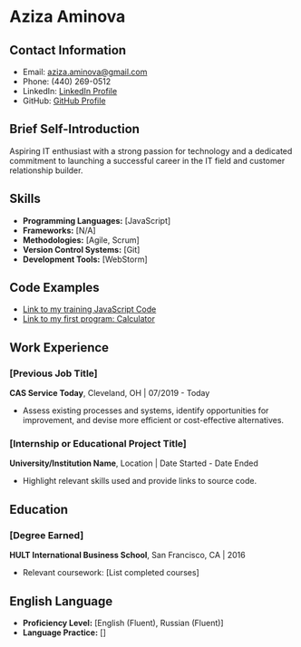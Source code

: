 # Aziza Aminova

## Contact Information

- Email: aziza.aminova@gmail.com
- Phone: (440) 269-0512
- LinkedIn: [LinkedIn Profile](https://www.linkedin.com/in/azizaaminova/)
- GitHub: [GitHub Profile](https://github.com/aaminova0617)

## Brief Self-Introduction

Aspiring IT enthusiast with a strong passion for technology and a dedicated commitment to launching a successful career in the IT field and customer relationship builder.

## Skills

- **Programming Languages:** [JavaScript]
- **Frameworks:** [N/A]
- **Methodologies:** [Agile, Scrum]
- **Version Control Systems:** [Git]
- **Development Tools:** [WebStorm]

## Code Examples

- [Link to my training JavaScript Code](https://github.com/aaminova0617/js_stashchuk)
- [Link to my first program: Calculator](https://github.com/aaminova0617/calculator)

## Work Experience

### [Previous Job Title]
**CAS Service Today**, Cleveland, OH | 07/2019 - Today

- Assess existing processes and systems, identify opportunities for improvement, and devise more efficient or cost-effective alternatives.

### [Internship or Educational Project Title]
**University/Institution Name**, Location | Date Started - Date Ended

- Highlight relevant skills used and provide links to source code.

## Education

### [Degree Earned]
**HULT International Business School**, San Francisco, CA | 2016

- Relevant coursework: [List completed courses]

## English Language

- **Proficiency Level:** [English (Fluent), Russian (Fluent)]
- **Language Practice:** []
